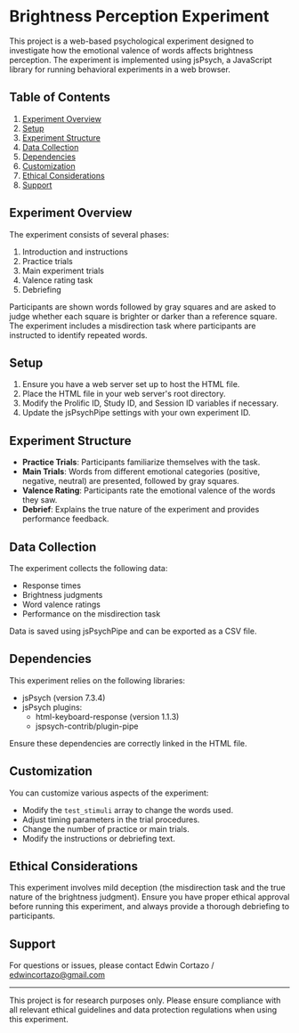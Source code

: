 # Brightness Perception Experiment

This project is a web-based psychological experiment designed to investigate how the emotional valence of words affects brightness perception. The experiment is implemented using jsPsych, a JavaScript library for running behavioral experiments in a web browser.

## Table of Contents
1. [Experiment Overview](#experiment-overview)
2. [Setup](#setup)
3. [Experiment Structure](#experiment-structure)
4. [Data Collection](#data-collection)
5. [Dependencies](#dependencies)
6. [Customization](#customization)
7. [Ethical Considerations](#ethical-considerations)
8. [Support](#support)

## Experiment Overview

The experiment consists of several phases:
1. Introduction and instructions
2. Practice trials
3. Main experiment trials
4. Valence rating task
5. Debriefing

Participants are shown words followed by gray squares and are asked to judge whether each square is brighter or darker than a reference square. The experiment includes a misdirection task where participants are instructed to identify repeated words.

## Setup

1. Ensure you have a web server set up to host the HTML file.
2. Place the HTML file in your web server's root directory.
3. Modify the Prolific ID, Study ID, and Session ID variables if necessary.
4. Update the jsPsychPipe settings with your own experiment ID.

## Experiment Structure

- **Practice Trials**: Participants familiarize themselves with the task.
- **Main Trials**: Words from different emotional categories (positive, negative, neutral) are presented, followed by gray squares.
- **Valence Rating**: Participants rate the emotional valence of the words they saw.
- **Debrief**: Explains the true nature of the experiment and provides performance feedback.

## Data Collection

The experiment collects the following data:
- Response times
- Brightness judgments
- Word valence ratings
- Performance on the misdirection task

Data is saved using jsPsychPipe and can be exported as a CSV file.

## Dependencies

This experiment relies on the following libraries:
- jsPsych (version 7.3.4)
- jsPsych plugins:
  - html-keyboard-response (version 1.1.3)
  - jspsych-contrib/plugin-pipe

Ensure these dependencies are correctly linked in the HTML file.

## Customization

You can customize various aspects of the experiment:
- Modify the `test_stimuli` array to change the words used.
- Adjust timing parameters in the trial procedures.
- Change the number of practice or main trials.
- Modify the instructions or debriefing text.

## Ethical Considerations

This experiment involves mild deception (the misdirection task and the true nature of the brightness judgment). Ensure you have proper ethical approval before running this experiment, and always provide a thorough debriefing to participants.

## Support

For questions or issues, please contact Edwin Cortazo / edwincortazo@gmail.com

---

This project is for research purposes only. Please ensure compliance with all relevant ethical guidelines and data protection regulations when using this experiment.
